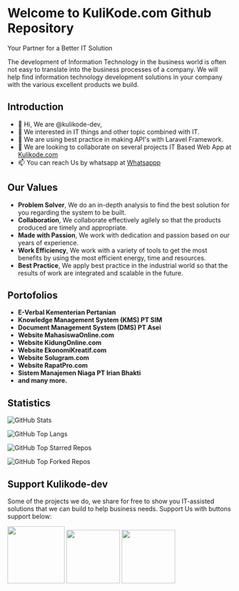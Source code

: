 # Welcome to KuliKode.com Github Repository
Your Partner for a Better IT Solution

The development of Information Technology in the business world is often not easy to translate into the business processes of a company. We will help find information technology development solutions in your company with the various excellent products we build.

## Introduction
- 👋 Hi, We are @kulikode-dev, 
- 👀 We interested in IT things and other topic combined with IT.
- 🌱 We are using best practice in making API's with Laravel Framework.
- 💞️ We are looking to collaborate on several projects IT Based Web App at [Kulikode.com](https://kulikode.com)
- 📫 You can reach Us by whatsapp at [Whatsappp](https://wa.me/6281990835535?text=Hi%2C%20Saya%20ingin%20tahu%20lebih%20lanjut%20mengenai%20KuliKode.com%2C%20mohon%20bantu%20saya.%20Terima%20kasih)

## Our Values
- **Problem Solver**, We do an in-depth analysis to find the best solution for you regarding the system to be built.
- **Collaboration**, We collaborate effectively agilely so that the products produced are timely and appropriate.
- **Made with Passion**, We work with dedication and passion based on our years of experience.
- **Work Efficiency**, We work with a variety of tools to get the most benefits by using the most efficient energy, time and resources.
- **Best Practice**, We apply best practice in the industrial world so that the results of work are integrated and scalable in the future.

## Portofolios
- **E-Verbal Kementerian Pertanian**
- **Knowledge Management System (KMS) PT SIM**
- **Document Management System (DMS) PT Asei**
- **Website MahasiswaOnline.com**
- **Website KidungOnline.com**
- **Website EkonomiKreatif.com**
- **Website Solugram.com**
- **Website RapatPro.com**
- **Sistem Manajemen Niaga PT Irian Bhakti**
- **and many more.**

## Statistics

![GitHub Stats](https://github-readme-stats-yohanesgultom.vercel.app/api?username=kulikode-dev&show_icons=true&theme=tokyonight)

![GitHub Top Langs](https://github-readme-stats-yohanesgultom.vercel.app/api/top-langs/?username=kulikode-dev&layout=compact&theme=tokyonight&langs_count=10&hide=html,css,tex)

![GitHub Top Starred Repos](https://github-readme-stats-yohanesgultom.vercel.app/api/top-star-repos?username=kulikode-dev&repo_count=7&theme=tokyonight)

![GitHub Top Forked Repos](https://github-readme-stats-yohanesgultom.vercel.app/api/top-fork-repos?username=kulikode-dev&repo_count=7&theme=tokyonight)

## Support Kulikode-dev
Some of the projects we do, we share for free to show you IT-assisted solutions that we can build to help business needs. Support Us with buttons support below:

[<img src="https://api.typedream.com/v0/document/public/7ca75252-2895-4260-b592-d3721a624d54_karyakarsa-logo_png.png" width="128">](https://karyakarsa.com/kulikode/support)
[<img src="http://trakteer.id/images/mix/navbar-logo-lite.png" width="120">](https://trakteer.id/kulikode/tip)
[<img src="https://upload.wikimedia.org/wikipedia/commons/thumb/b/b5/PayPal.svg/2560px-PayPal.svg.png" width="120">](https://www.paypal.com/paypalme/debriansaragih)

<!---
kulikode-dev/kulikode-dev is a ✨ special ✨ repository because its `README.md` (this file) appears on your GitHub profile.
You can click the Preview link to take a look at your changes.
--->

